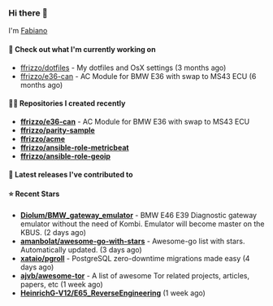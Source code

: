 ### Hi there 👋

I'm [Fabiano](https://ffrizzo.com)

#### 👷 Check out what I'm currently working on


- [ffrizzo/dotfiles](https://github.com/ffrizzo/dotfiles) - My dotfiles and OsX settings (3 months ago)
- [ffrizzo/e36-can](https://github.com/ffrizzo/e36-can) - AC Module for BMW E36 with swap to MS43 ECU (6 months ago)

#### 👨‍💻 Repositories I created recently
- **[ffrizzo/e36-can](https://github.com/ffrizzo/e36-can)** - AC Module for BMW E36 with swap to MS43 ECU
- **[ffrizzo/parity-sample](https://github.com/ffrizzo/parity-sample)**
- **[ffrizzo/acme](https://github.com/ffrizzo/acme)**
- **[ffrizzo/ansible-role-metricbeat](https://github.com/ffrizzo/ansible-role-metricbeat)**
- **[ffrizzo/ansible-role-geoip](https://github.com/ffrizzo/ansible-role-geoip)**

#### 🚀 Latest releases I've contributed to



#### ⭐ Recent Stars


- **[Diolum/BMW_gateway_emulator](https://github.com/Diolum/BMW_gateway_emulator)** - BMW E46 E39 Diagnostic gateway emulator without the need of Kombi. Emulator will become master on the KBUS. (2 days ago)
- **[amanbolat/awesome-go-with-stars](https://github.com/amanbolat/awesome-go-with-stars)** - Awesome-go list with stars. Automatically updated. (3 days ago)
- **[xataio/pgroll](https://github.com/xataio/pgroll)** - PostgreSQL zero-downtime migrations made easy (4 days ago)
- **[ajvb/awesome-tor](https://github.com/ajvb/awesome-tor)** - A list of awesome Tor related projects, articles, papers, etc (1 week ago)
- **[HeinrichG-V12/E65_ReverseEngineering](https://github.com/HeinrichG-V12/E65_ReverseEngineering)** (1 week ago)
